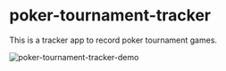 # poker-tournament-tracker
This is a tracker app to record poker tournament games.

![poker-tournament-tracker-demo](https://user-images.githubusercontent.com/76052863/186466296-9a5484e7-e0f8-4a23-97e9-8dddfad06e05.PNG)
